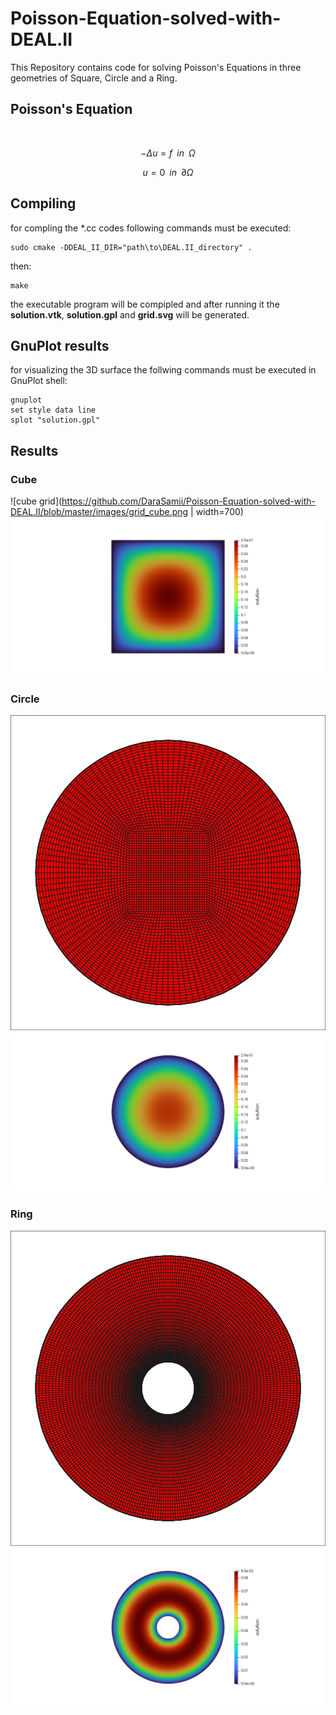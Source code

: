 # Poisson-Equation-solved-with-DEAL.II
This Repository contains code for solving Poisson's Equations in three geometries of Square, Circle and a Ring. 


## Poisson's Equation 
‍‍
```math
-\Delta u = f \;\; in \;\; \Omega
```

```math
u = 0 \;\; in \;\; \partial \Omega
```

## Compiling
for compling the *.cc codes following commands must be executed:

```
sudo cmake -DDEAL_II_DIR="path\to\DEAL.II_directory" .
```
then:
```
make
```
the executable program will be compipled and after running it the **solution.vtk**, **solution.gpl** and **grid.svg** will be generated.

## GnuPlot results
for visualizing the 3D surface the follwing commands must be executed in GnuPlot shell:
```
gnuplot
set style data line
splot "solution.gpl"
```

## Results
### Cube
![cube grid](https://github.com/DaraSamii/Poisson-Equation-solved-with-DEAL.II/blob/master/images/grid_cube.png | width=700)
![cube contour](https://github.com/DaraSamii/Poisson-Equation-solved-with-DEAL.II/blob/master/images/cube_contour.png)
### Circle
![circle grid](https://github.com/DaraSamii/Poisson-Equation-solved-with-DEAL.II/blob/master/images/circle_grid.png)
![circle contour](https://github.com/DaraSamii/Poisson-Equation-solved-with-DEAL.II/blob/master/images/circle_contour.png)
### Ring
![ring grid](https://github.com/DaraSamii/Poisson-Equation-solved-with-DEAL.II/blob/master/images/ring_grind.png)
![ring contour](https://github.com/DaraSamii/Poisson-Equation-solved-with-DEAL.II/blob/master/images/ring_contour.png)
